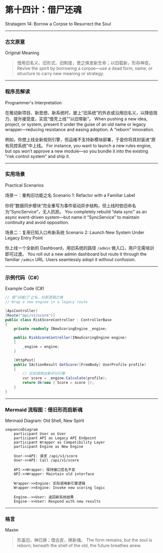 # 第十四计：借尸还魂

Stratagem 14: Borrow a Corpse to Resurrect the Soul

---

### 古文原意

Original Meaning

> 借用旧名义、旧形式、旧制度，使之焕发新生命；以旧载新，形存神变。
> Revive the spirit by borrowing a corpse—use a dead form, name, or structure to carry new meaning or strategy.

---

### 程序员解读

Programmer's Interpretation

在推动新项目、新思想、新系统时，披上“旧系统”的外衣或沿用旧名义，以降低阻力、提升接受度，实现“借壳上线”“以旧带新”。
When pushing a new idea, project, or system, present it under the guise of an old name or legacy wrapper—reducing resistance and easing adoption. A “reborn” innovation.

例如，你想上线全新规则引擎，但运维不支持新模块部署，于是你将其封装进“原有风控系统”中上线。
For instance, you want to launch a new rules engine, but ops won’t approve a new module—so you bundle it into the existing “risk control system” and ship it.

---

### 实用场景

Practical Scenarios

场景一：重构旧功能之名
Scenario 1: Refactor with a Familiar Label

你将“数据同步模块”完全重写为事件驱动异步结构，但上线时依旧命名为“SyncService”，无人抗拒。
You completely rebuild “data sync” as an async event-driven system—but name it “SyncService” to maintain continuity and avoid opposition.

场景二：复用已知入口布新系统
Scenario 2: Launch New System Under Legacy Entry Point

你上线一个全新的 Dashboard，用旧系统的路径 `/admin` 做入口，用户无需培训即可过渡。
You roll out a new admin dashboard but route it through the familiar `/admin` URL. Users seamlessly adopt it without confusion.

---

### 示例代码（C#）

Example Code (C#)

```csharp
// 借“旧接口”之名，托新逻辑之魂
// Wrap a new engine in a legacy route

[ApiController]
[Route("api/v1/score")]
public class RiskScoreController : ControllerBase
{
    private readonly INewScoringEngine _engine;

    public RiskScoreController(INewScoringEngine engine)
    {
        _engine = engine;
    }

    [HttpPost]
    public IActionResult GetScore([FromBody] UserProfile profile)
    {
        // 实际调用全新评分引擎
        var score = _engine.Calculate(profile);
        return Ok(new { Score = score });
    }
}
```

---

### Mermaid 流程图：借旧形而启新魂

Mermaid Diagram: Old Shell, New Spirit

```mermaid
sequenceDiagram
    participant User as User
    participant API as Legacy API Endpoint
    participant Wrapper as Compatibility Layer
    participant Engine as New Engine

    User->>API: 请求 /api/v1/score  
    User->>API: Call /api/v1/score

    API->>Wrapper: 保持接口签名不变  
    API->>Wrapper: Maintain old interface

    Wrapper->>Engine: 实际调用新引擎逻辑  
    Wrapper->>Engine: Invoke new scoring logic

    Engine-->>User: 返回新系统结果  
    Engine-->>User: Respond with new results
```

---

### 格言

Maxim

> 形虽旧，神已换；借古皮，焕新魂。
> The form remains, but the soul is reborn; beneath the shell of the old, the future breathes anew.
